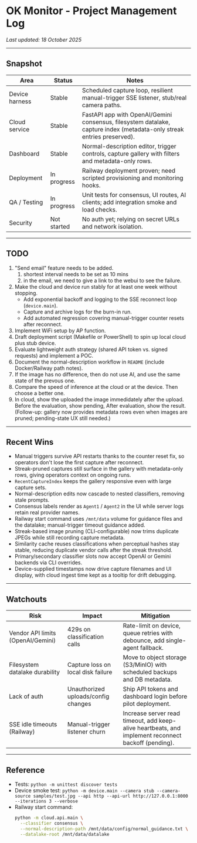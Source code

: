 # OK Monitor - Project Management Log

_Last updated: 18 October 2025_

---

## Snapshot

| Area | Status | Notes |
| --- | --- | --- |
| Device harness | Stable | Scheduled capture loop, resilient manual-trigger SSE listener, stub/real camera paths. |
| Cloud service | Stable | FastAPI app with OpenAI/Gemini consensus, filesystem datalake, capture index (metadata-only streak entries preserved). |
| Dashboard | Stable | Normal-description editor, trigger controls, capture gallery with filters and metadata-only rows. |
| Deployment | In progress | Railway deployment proven; need scripted provisioning and monitoring hooks. |
| QA / Testing | In progress | Unit tests for consensus, UI routes, AI clients; add integration smoke and load checks. |
| Security | Not started | No auth yet; relying on secret URLs and network isolation. |

---

## TODO

1. "Send email" feature needs to be added.
   1. shortest interval needs to be set as 10 mins
   2. in the email, we need to give a link to the webui to see the failure. 
2. Make the cloud and device run stably for at least one week without stopping.
   - Add exponential backoff and logging to the SSE reconnect loop (`device.main`).
   - Capture and archive logs for the burn-in run.
   - Add automated regression covering manual-trigger counter resets after reconnect.
3. Implement WiFi setup by AP function.
4. Draft deployment script (Makefile or PowerShell) to spin up local cloud plus stub device.
5. Evaluate lightweight auth strategy (shared API token vs. signed requests) and implement a POC.
6. Document the normal-description workflow in `README` (include Docker/Railway path notes).
7. If the image has no difference, then do not use AI, and use the same state of the prevous one. 
8. Compare the speed of inference at the cloud or at the device. Then choose a better one. 
9. In cloud, show the uploaded the image immedidately after the upload. Before the evaluation, show pending, After evaluation, show the result. (Follow-up: gallery now provides metadata rows even when images are pruned; pending-state UX still needed.)

---

## Recent Wins

- Manual triggers survive API restarts thanks to the counter reset fix, so operators don't lose the first capture after reconnect.
- Streak-pruned captures still surface in the gallery with metadata-only rows, giving operators context on ongoing runs.
- `RecentCaptureIndex` keeps the gallery responsive even with large capture sets.
- Normal-description edits now cascade to nested classifiers, removing stale prompts.
- Consensus labels render as `Agent1` / `Agent2` in the UI while server logs retain real provider names.
- Railway start command uses `/mnt/data` volume for guidance files and the datalake; manual-trigger timeout guidance added.
- Streak-based image pruning (CLI-configurable) now trims duplicate JPEGs while still recording capture metadata.
- Similarity cache reuses classifications when perceptual hashes stay stable, reducing duplicate vendor calls after the streak threshold.
- Primary/secondary classifier slots now accept OpenAI or Gemini backends via CLI overrides.
- Device-supplied timestamps now drive capture filenames and UI display, with cloud ingest time kept as a tooltip for drift debugging.

---

## Watchouts

| Risk | Impact | Mitigation |
| --- | --- | --- |
| Vendor API limits (OpenAI/Gemini) | 429s on classification calls | Rate-limit on device, queue retries with debounce, add single-agent fallback. |
| Filesystem datalake durability | Capture loss on local disk failure | Move to object storage (S3/MinIO) with scheduled backups and DB metadata. |
| Lack of auth | Unauthorized uploads/config changes | Ship API tokens and dashboard login before pilot deployment. |
| SSE idle timeouts (Railway) | Manual-trigger listener churn | Increase server read timeout, add keep-alive heartbeats, and implement reconnect backoff (pending). |

---

## Reference

- Tests: `python -m unittest discover tests`
- Device smoke test: `python -m device.main --camera stub --camera-source samples/test.jpg --api http --api-url http://127.0.0.1:8000 --iterations 3 --verbose`
- Railway start command:
  ```bash
  python -m cloud.api.main \
    --classifier consensus \
    --normal-description-path /mnt/data/config/normal_guidance.txt \
    --datalake-root /mnt/data/datalake
  ```
